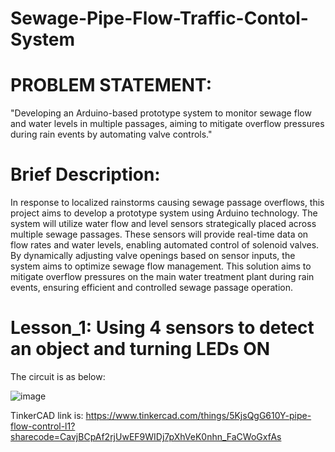 # Sewage-Pipe-Flow-Traffic-Contol-System


PROBLEM STATEMENT:
==================
"Developing an Arduino-based prototype system to monitor sewage flow and water levels in multiple passages, aiming to mitigate overflow pressures during rain events by automating valve controls."



Brief Description:
====
In response to localized rainstorms causing sewage passage overflows, this project aims to develop a prototype system using Arduino technology. The system will utilize water flow and level sensors strategically placed across multiple sewage passages. These sensors will provide real-time data on flow rates and water levels, enabling automated control of solenoid valves. By dynamically adjusting valve openings based on sensor inputs, the system aims to optimize sewage flow management. This solution aims to mitigate overflow pressures on the main water treatment plant during rain events, ensuring efficient and controlled sewage passage operation.

Lesson_1: Using 4 sensors to detect an object and turning LEDs ON
=======================================================
The circuit is as below:

![image](https://github.com/PratyushShubh/Sewage-Pipe-Flow-Traffic-Contol-System/assets/148980412/eb51f33f-6db9-4651-8d18-5d6613737153)

TinkerCAD link is: https://www.tinkercad.com/things/5KjsQgG610Y-pipe-flow-control-l1?sharecode=CavjBCpAf2rjUwEF9WIDj7pXhVeK0nhn_FaCWoGxfAs

